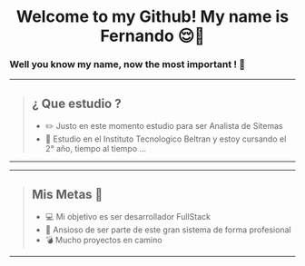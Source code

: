 # <center> Welcome to my Github!  My name is Fernando   :relieved:👋 </center>  
###   Well you know my name, now the most important ! :small_red_triangle_down:  
---
>## ¿ Que estudio ?  
>- :pencil2: Justo en este momento estudio para ser Analista de Sitemas 
>- :stars: Estudio en el Instituto Tecnologico Beltran y estoy cursando el 2° año, tiempo al tiempo  ...
***


***
>## Mis Metas :rocket:  
>- :computer: Mi objetivo es ser desarrollador FullStack 
>- :flags: Ansioso de ser parte de este gran sistema de forma profesional 
>- :bomb: Mucho proyectos en   camino 
---

